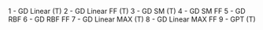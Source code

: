 1 - GD Linear (T)
2 - GD Linear FF (T)
3 - GD SM (T)
4 - GD SM FF
5 - GD RBF
6 - GD RBF FF
7 - GD Linear MAX (T)
8 - GD Linear MAX FF
9 - GPT (T)
